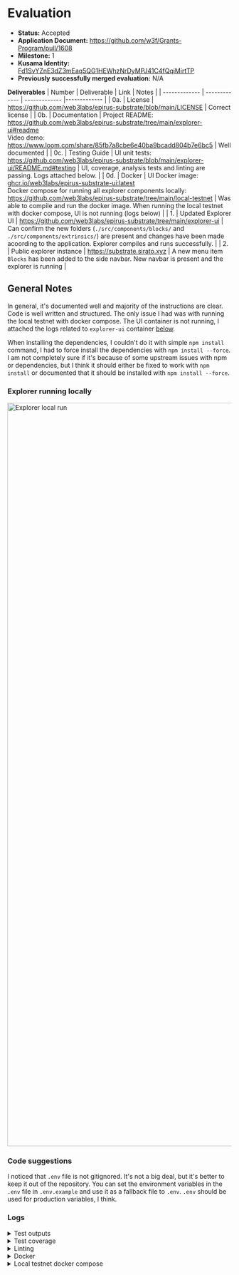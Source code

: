 # Evaluation

- **Status:** Accepted
- **Application Document:** https://github.com/w3f/Grants-Program/pull/1608
- **Milestone:** 1
- **Kusama Identity:** [Fd1SvYZnE3dZ3mEaq5QG1HEWhzNrDyMPJ41C4fQqiMirtTP](https://sub.id/Fd1SvYZnE3dZ3mEaq5QG1HEWhzNrDyMPJ41C4fQqiMirtTP)
- **Previously successfully merged evaluation:** N/A

**Deliverables**
| Number | Deliverable | Link | Notes |
| ------------- | ------------- | ------------- |------------- |
| 0a. | License | https://github.com/web3labs/epirus-substrate/blob/main/LICENSE | Correct license | 
| 0b. | Documentation | Project README: https://github.com/web3labs/epirus-substrate/tree/main/explorer-ui#readme <br/> Video demo: https://www.loom.com/share/85fb7a8cbe6e40ba9bcadd804b7e6bc5 | Well documented |
| 0c. | Testing Guide | UI unit tests: https://github.com/web3labs/epirus-substrate/blob/main/explorer-ui/README.md#testing | UI, coverage, analysis tests and linting are passing. Logs attached below. | 
| 0d. | Docker | UI Docker image: [ghcr.io/web3labs/epirus-substrate-ui:latest](https://github.com/web3labs/epirus-substrate/pkgs/container/epirus-substrate-ui) <br /> Docker compose for running all explorer components locally: https://github.com/web3labs/epirus-substrate/tree/main/local-testnet | Was able to compile and run the docker image. When running the local testnet with docker compose, UI is not running (logs below) |
| 1. | Updated Explorer UI | https://github.com/web3labs/epirus-substrate/tree/main/explorer-ui | Can confirm the new folders (`./src/components/blocks/` and `./src/components/extrinsics/`) are present and changes have been made acoording to the application. Explorer compiles and runs successfully. |
| 2. | Public explorer instance | https://substrate.sirato.xyz | A new menu item `Blocks` has been added to the side navbar. New navbar is present and the explorer is running |

## General Notes

In general, it's documented well and majority of the instructions are clear. Code is well written and structured. The only issue I had was with running the local testnet with docker compose. The UI container is not running, I attached the logs related to `explorer-ui` container [below](#logs).

When installing the dependencies, I couldn't do it with simple `npm install` command, I had to force install the dependencies with `npm install --force`. I am not completely sure if it's because of some upstream issues with npm or dependencies, but I think it should either be fixed to work with `npm install` or documented that it should be installed with `npm install --force`.

### Explorer running locally

<img width="1669" alt="Explorer local run" src="https://github.com/dastansam/Grant-Milestone-Delivery/assets/88332432/c72fd26b-7fe6-4930-8cf1-b5e718b3f2ce">

### Code suggestions

I noticed that `.env` file is not gitignored. It's not a big deal, but it's better to keep it out of the repository. You can set the environment variables in the `.env` file in `.env.example` and use it as a fallback file to `.env`. `.env` should be used for production variables, I think.

### Logs

<details>

  <summary>Test outputs</summary>

```sh
npm test

Test Suites: 68 passed, 68 total
Tests:       187 passed, 187 total
Snapshots:   0 total
Time:        6.56 s
Ran all test suites.
```

</details>

<details>

  <summary>Test coverage</summary>

```sh
File                             | % Stmts | % Branch | % Funcs | % Lines | Uncovered Line #s               
---------------------------------|---------|----------|---------|---------|---------------------------------
All files                        |   86.67 |    77.41 |   84.22 |   86.74 |                                 
 src                             |     100 |    66.66 |     100 |     100 |                                 
  App.tsx                        |     100 |    66.66 |     100 |     100 | 28-34                           
 src/components                  |      50 |      100 |      50 |      50 |                                 
  BlocksHomePage.tsx             |       0 |      100 |       0 |       0 | 8                               
  HomePage.tsx                   |     100 |      100 |     100 |     100 |                                 
 src/components/accounts         |   94.44 |     92.5 |      90 |   94.44 |                                 
  AccountAddress.tsx             |     100 |      100 |     100 |     100 |                                 
  AccountLink.tsx                |     100 |      100 |     100 |     100 |                                 
  AccountList.tsx                |     100 |      100 |     100 |     100 |                                 
  AccountPage.tsx                |   93.33 |       70 |     100 |   93.33 | 93                              
  AccountRow.tsx                 |     100 |      100 |     100 |     100 |                                 
  AccountsPage.tsx               |      50 |      100 |      50 |      50 | 29                              
 src/components/activities       |   81.39 |    74.28 |      75 |   81.39 |                                 
  ActivitiesPage.tsx             |      75 |    83.33 |      50 |      75 | 25,50-60                        
  ActivityList.tsx               |     100 |      100 |     100 |     100 |                                 
  ActivityRow.tsx                |   76.19 |    65.21 |   66.66 |   76.19 | 27-34,71                        
  ActivityTab.tsx                |     100 |      100 |     100 |     100 |                                 
 src/components/badges           |     100 |      100 |     100 |     100 |                                 
  BlockBadge.tsx                 |     100 |      100 |     100 |     100 |                                 
  CheckBadge.tsx                 |     100 |      100 |     100 |     100 |                                 
  CodeBadge.tsx                  |     100 |      100 |     100 |     100 |                                 
  CrossBadge.tsx                 |     100 |      100 |     100 |     100 |                                 
 src/components/blocks           |   93.54 |    66.66 |     100 |   93.54 |                                 
  BlockId.tsx                    |   66.66 |     62.5 |     100 |   66.66 | 49                              
  BlockLink.tsx                  |     100 |    83.33 |     100 |     100 | 24                              
  BlockList.tsx                  |     100 |    66.66 |     100 |     100 | 82-88                           
  BlockPage.tsx                  |   92.85 |       75 |     100 |   92.85 | 78                              
  BlockRow.tsx                   |     100 |       40 |     100 |     100 | 13-38                           
  BlocksPage.tsx                 |     100 |      100 |     100 |     100 |                                 
 src/components/blocks/events    |     100 |    83.33 |     100 |     100 |                                 
  EventList.tsx                  |     100 |    83.33 |     100 |     100 | 72                              
  EventRow.tsx                   |     100 |      100 |     100 |     100 |                                 
  EventsTab.tsx                  |     100 |      100 |     100 |     100 |                                 
 src/components/codes            |   90.62 |    77.77 |   80.95 |    91.8 |                                 
  BinaryTab.tsx                  |   88.88 |       75 |     100 |     100 | 24                              
  CodeHash.tsx                   |     100 |      100 |     100 |     100 |                                 
  CodeLink.tsx                   |     100 |      100 |     100 |     100 |                                 
  CodeList.tsx                   |     100 |       50 |     100 |     100 | 57,71-77                        
  CodePage.tsx                   |   95.23 |    73.33 |     100 |   95.23 | 106                             
  CodeRow.tsx                    |     100 |      100 |     100 |     100 |                                 
  CodeTab.tsx                    |   33.33 |      100 |   33.33 |   33.33 | 16-30                           
  CodesPage.tsx                  |   33.33 |      100 |   33.33 |   33.33 | 29-37                           
  HexView.tsx                    |     100 |      100 |     100 |     100 |                                 
 src/components/codes/sources    |   88.18 |     84.5 |   87.14 |   89.03 |                                 
  ErrorView.tsx                  |     100 |      100 |     100 |     100 |                                 
  FileBox.tsx                    |     100 |      100 |     100 |     100 |                                 
  FileList.tsx                   |   81.81 |       75 |   66.66 |      90 | 40                              
  FileView.tsx                   |   95.45 |    91.66 |     100 |   95.45 | 53                              
  FilesNavigation.tsx            |    87.8 |     91.3 |   86.66 |   86.84 | 33,44,109,118,123               
  MetadataView.tsx               |   86.36 |       80 |     100 |   86.36 | 80-83,95                        
  ProcessingView.tsx             |     100 |    85.71 |     100 |     100 | 24-30                           
  SourceCode.tsx                 |     100 |      100 |     100 |     100 |                                 
  SourceTab.tsx                  |   96.55 |     86.2 |     100 |   96.55 | 45                              
  UnverifiedView.tsx             |   76.47 |     77.5 |   72.22 |   78.46 | 39-40,44-47,111-112,163-169,284 
  VerifiedView.tsx               |     100 |      100 |     100 |     100 |                                 
 src/components/commons          |   82.35 |    75.24 |   86.11 |   82.35 |                                 
  Alert.tsx                      |     100 |      100 |     100 |     100 |                                 
  Box.tsx                        |     100 |      100 |     100 |     100 |                                 
  Copy.tsx                       |   83.33 |      100 |   66.66 |   83.33 | 14                              
  Definitions.tsx                |      75 |       80 |     100 |      75 | 14                              
  ExtrinsicSummary.tsx           |     100 |    61.53 |     100 |     100 | 11,47-49                        
  Label.tsx                      |     100 |      100 |     100 |     100 |                                 
  Lane.tsx                       |     100 |      100 |     100 |     100 |                                 
  List.tsx                       |   83.33 |       80 |      80 |   83.33 | 37                              
  Segment.tsx                    |     100 |     92.3 |     100 |     100 | 37                              
  Select.tsx                     |   85.71 |    69.23 |      75 |   85.71 | 122-129                         
  Tag.tsx                        |     100 |      100 |     100 |     100 |                                 
  Text.tsx                       |   58.82 |    57.14 |      75 |   58.82 | 10,26-33,51                     
  Toast.tsx                      |     100 |      100 |     100 |     100 |                                 
  Tooltip.tsx                    |     100 |      100 |     100 |     100 |                                 
 src/components/contracts        |   89.39 |    71.92 |      84 |   89.39 |                                 
  ContractList.tsx               |     100 |    66.66 |     100 |     100 | 79-85                           
  ContractPage.tsx               |   94.44 |     61.9 |     100 |   94.44 | 137                             
  ContractRow.tsx                |     100 |        0 |     100 |     100 | 13                              
  ContractTab.tsx                |      75 |      100 |      75 |      75 | 38                              
  ContractTermination.tsx        |     100 |      100 |     100 |     100 |                                 
  ContractUpgrade.tsx            |     100 |      100 |     100 |     100 |                                 
  ContractsPage.tsx              |   33.33 |      100 |   33.33 |   33.33 | 28-36                           
  DataView.tsx                   |      88 |       80 |    87.5 |      88 | 44,116,121                      
 src/components/contracts/events |   84.61 |       50 |   71.42 |   84.61 |                                 
  EventList.tsx                  |     100 |       50 |     100 |     100 | 63,77-83                        
  EventRow.tsx                   |     100 |      100 |     100 |     100 |                                 
  EventTab.tsx                   |   33.33 |      100 |   33.33 |   33.33 | 24-27                           
 src/components/extrinsics       |   93.02 |    61.11 |     100 |   93.02 |                                 
  EventList.tsx                  |     100 |    66.66 |     100 |     100 | 60-66                           
  EventRow.tsx                   |     100 |      100 |     100 |     100 |                                 
  EventsTab.tsx                  |     100 |      100 |     100 |     100 |                                 
  ExtrinsicId.tsx                |   66.66 |       50 |     100 |   66.66 | 36                              
  ExtrinsicLink.tsx              |      75 |    66.66 |     100 |      75 | 22                              
  ExtrinsicPage.tsx              |   92.85 |    64.28 |     100 |   92.85 | 86                              
  ExtrinsicRow.tsx               |     100 |    33.33 |     100 |     100 | 13-29                           
  ExtrinsicsList.tsx             |     100 |    66.66 |     100 |     100 | 49-55                           
  ExtrinsicsTab.tsx              |     100 |      100 |     100 |     100 |                                 
 src/components/loading          |   93.33 |      100 |   88.88 |   93.33 |                                 
  Loading.tsx                    |   93.33 |      100 |   88.88 |   93.33 | 29                              
 src/components/navigation       |      70 |    55.55 |      55 |   69.23 |                                 
  Breadcrumbs.tsx                |     100 |      100 |     100 |     100 |                                 
  MainNav.tsx                    |   36.36 |    18.18 |   14.28 |   36.36 | 71-118,268-282                  
  Pagination.tsx                 |   58.33 |       60 |      25 |   58.33 | 9,17-18,31-47                   
  SideBar.tsx                    |     100 |     87.5 |     100 |     100 | 22                              
  Tabs.tsx                       |     100 |      100 |     100 |     100 |                                 
 src/components/query            |   89.55 |    75.67 |   86.95 |   89.39 |                                 
  Filters.tsx                    |   86.84 |    58.33 |   92.85 |   86.48 | 31,127-131                      
  ListQuery.tsx                  |   96.15 |    83.33 |   83.33 |   96.15 | 56                              
  SortBy.tsx                     |   66.66 |      100 |   66.66 |   66.66 | 22                              
 src/components/query/filters    |   63.04 |    66.66 |   72.22 |   63.04 |                                 
  Chip.tsx                       |     100 |      100 |     100 |     100 |                                 
  DateRangeFilter.tsx            |   17.64 |    22.22 |      25 |   17.64 | 9-15,35-59                      
  EnumTypeFilter.tsx             |    92.3 |     90.9 |     100 |    92.3 | 58                              
  TextFilter.tsx                 |   86.66 |    85.71 |   66.66 |   86.66 | 10-13                           
 src/components/query/search     |   72.61 |    61.53 |    61.9 |   72.28 |                                 
  SearchBox.tsx                  |   72.36 |     60.6 |   61.11 |      72 | 66-67,79-80,114,131-153,229-238 
  SearchResults.tsx              |      75 |    66.66 |   66.66 |      75 | 32,57                           
 src/components/responsive       |     100 |     87.5 |     100 |     100 |                                 
  Media.tsx                      |     100 |     87.5 |     100 |     100 | 10                              
 src/contexts                    |     100 |      100 |     100 |     100 |                                 
  ChainContext.tsx               |     100 |      100 |     100 |     100 |                                 
  chainNames.ts                  |     100 |      100 |     100 |     100 |                                 
 src/formats                     |     100 |      100 |     100 |     100 |                                 
  bytes.ts                       |     100 |      100 |     100 |     100 |                                 
  text.ts                        |     100 |      100 |     100 |     100 |                                 
  time.ts                        |     100 |      100 |     100 |     100 |                                 
  units.ts                       |     100 |      100 |     100 |     100 |                                 
 src/highlight                   |     100 |      100 |     100 |     100 |                                 
  index.ts                       |     100 |      100 |     100 |     100 |                                 
 src/hooks                       |   72.22 |       75 |      80 |   68.75 |                                 
  useSquid.ts                    |   72.22 |       75 |      80 |   68.75 | 41-44,51-52,61                  
 src/utils                       |     100 |      100 |     100 |     100 |                                 
  args.ts                        |     100 |      100 |     100 |     100 |                                 
  errors.ts                      |     100 |      100 |     100 |     100 |                                 
  hashcode.ts                    |     100 |      100 |     100 |     100 |                                 
  hex.ts                         |     100 |      100 |     100 |     100 |                                 
  strings.ts                     |     100 |      100 |     100 |     100 |                                 
---------------------------------|---------|----------|---------|---------|---------------------------------

Test Suites: 68 passed, 68 total
Tests:       187 passed, 187 total
Snapshots:   0 total
Time:        6.152 s
Ran all test suites.
```

</details>

<details>

<summary>Linting</summary>

```sh

> explorer-ui@0.1.0 lint:fix
> eslint --fix 'src/**/*.{js,jsx,ts,tsx}'


/Users/dastan@enjin.io/Documents/dastan/evaluations/epirus-substrate/explorer-ui/src/components/blocks/BlockList.test.tsx
  6:10  error  'contractByDeployer' is defined but never used  no-unused-vars

/Users/dastan@enjin.io/Documents/dastan/evaluations/epirus-substrate/explorer-ui/src/components/blocks/BlocksPage.test.tsx
  8:10  error  'Edge' is defined but never used        no-unused-vars
  9:10  error  'LightBlock' is defined but never used  no-unused-vars

/Users/dastan@enjin.io/Documents/dastan/evaluations/epirus-substrate/explorer-ui/src/components/blocks/events/EventRow.test.tsx
  6:10  error  'LightExtrinsic' is defined but never used  no-unused-vars

/Users/dastan@enjin.io/Documents/dastan/evaluations/epirus-substrate/explorer-ui/src/components/extrinsics/EventRow.test.tsx
  6:10  error  'LightExtrinsic' is defined but never used  no-unused-vars

✖ 5 problems (5 errors, 0 warnings)
```

</details>

<details>

<summary>Docker</summary>

```sh
> docker build -t epirus-substrate-ui:develop .

 => exporting to image                                                                                                                                                         0.1s
 => => exporting layers                                                                                                                                                        0.1s
 => => writing image sha256:ca85d4c333e5bd81318c475e69a740e0ce3d59df4707f1cdd1282a39ce053320                                                                                   0.0s
 => => naming to docker.io/library/epirus-substrate-ui:develop   
```

</details>

<details>

<summary>Local testnet docker compose</summary>

```sh
explorer-ui                | 
explorer-ui                |   Provided flags:
explorer-ui                |     --config-name = ./runtime-env.js
explorer-ui                |     --env-file = ./.env
explorer-ui                | 
explorer-ui                |   Your environment variables will be available on 'window.__RUNTIME_CONFIG__'
explorer-ui                |   
explorer-ui                | Successfully generated your runtime-env config!
explorer-ui                |   Result: window.__RUNTIME_CONFIG__ = {"REACT_APP_SQUID_ENDPOINT":"http://localhost:4000/graphql","REACT_APP_SQUID_ARCHIVE_ENDPOINT":"http://localhost:4444/graphql","REACT_APP_SOURCE_CODE_ENABLED":"true","REACT_APP_VERIFIER_ENDPOINT":"http://127.0.0.1:3001","REACT_APP_VERIFIER_WS_ENDPOINT":"ws://127.0.0.1:3001"};
explorer-ui                | 
explorer-ui                |   Thank you for using runtime-env-cra!
explorer-ui                |   
explorer-ui                | 2023/06/25 20:24:49 [notice] 1#1: using the "epoll" event method
explorer-ui                | 2023/06/25 20:24:49 [notice] 1#1: nginx/1.24.0
explorer-ui                | 2023/06/25 20:24:49 [notice] 1#1: built by gcc 12.2.1 20220924 (Alpine 12.2.1_git20220924-r4) 
explorer-ui                | 2023/06/25 20:24:49 [notice] 1#1: OS: Linux 5.15.49-linuxkit
explorer-ui                | 2023/06/25 20:24:49 [notice] 1#1: getrlimit(RLIMIT_NOFILE): 1048576:1048576
explorer-ui                | 2023/06/25 20:24:49 [notice] 1#1: start worker processes
explorer-ui                | 2023/06/25 20:24:49 [notice] 1#1: start worker process 24
explorer-ui                | 2023/06/25 20:24:49 [notice] 1#1: start worker process 25
explorer-ui                | 2023/06/25 20:24:49 [notice] 1#1: start worker process 26
explorer-ui                | 2023/06/25 20:24:49 [notice] 1#1: start worker process 27
explorer-ui                | 2023/06/25 20:24:49 [notice] 1#1: start worker process 30
explorer-ui                | 2023/06/25 20:24:49 [emerg] 26#26: io_setup() failed (38: Function not implemented)
explorer-ui                | 2023/06/25 20:24:49 [emerg] 25#25: io_setup() failed (38: Function not implemented)
explorer-ui                | 2023/06/25 20:24:49 [emerg] 27#27: io_setup() failed (38: Function not implemented)
explorer-ui                | 2023/06/25 20:24:49 [emerg] 30#30: io_setup() failed (38: Function not implemented)
explorer-ui                | 2023/06/25 20:24:49 [emerg] 24#24: io_setup() failed (38: Function not implemented)
```

</details>

